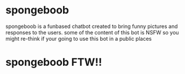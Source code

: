 # spongeboob
  spongeboob is a  funbased chatbot created to bring funny pictures and responses to the users.
  some of the content of this bot is NSFW so you might re-think if your going to use this bot in a public places 
  # spongeboob FTW!!
